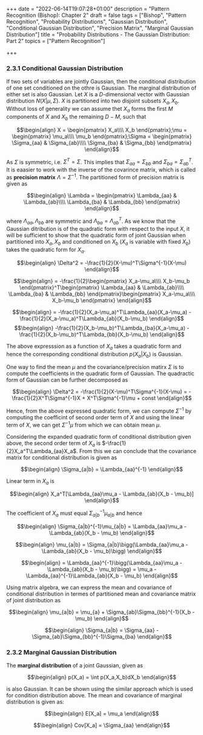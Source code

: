 +++
date = "2022-06-14T19:07:28+01:00"
description = "Pattern Recognition (Bishop): Chapter 2"
draft = false
tags = ["Bishop", "Pattern Recognition", "Probability Distributions", "Gaussian Distribution", "Conditional Gaussian Distribution", "Precision Matrix", "Marginal Gaussian Distribution"]
title = "Probability Distributions - The Gaussian Distribution: Part 2"
topics = ["Pattern Recognition"]

+++

### 2.3.1 Conditional Gaussian Distribution

If two sets of variables are jointly Gaussian, then the conditional distribution of one set conditioned on the othre is Gaussian. The marginal distribution of either set is also Gaussian. Let $X$ is a $D$-dimensional vector with Gaussian distribution $N(X|\mu,\Sigma)$. $X$ is partitioned into two disjoint subsets $X_a,X_b$. Without loss of generality we can assume thet $X_a$ forms the first $M$ components of $X$ and $X_b$ the remaining $D-M$, such that

$$\begin{align}
X = \begin{pmatrix}
X_a\\\\
X_b
\end{pmatrix};\mu = \begin{pmatrix}
\mu_a\\\\
\mu_b
\end{pmatrix};\Sigma = \begin{pmatrix}
\Sigma_{aa} & \Sigma_{ab}\\\\
\Sigma_{ba} & \Sigma_{bb}
\end{pmatrix}
\end{align}$$

As $\Sigma$ is symmetric, i.e. $\Sigma^T = \Sigma$. This implies that $\Sigma_{aa} = \Sigma_{bb}$ and $\Sigma_{ba} = \Sigma_{ab}^T$. It is eaasier to work with the inverse of the covarince matrix, which is called as <b>precision matrix</b> $\Lambda = \Sigma^{-1}$. The partitioned form of precision matrix is given as

$$\begin{align}
\Lambda = \begin{pmatrix}
\Lambda_{aa} & \Lambda_{ab}\\\\
\Lambda_{ba} & \Lambda_{bb}
\end{pmatrix}
\end{align}$$

where $\Lambda_{aa},\Lambda_{bb}$ are symmetric and $\Lambda_{ba} = \Lambda_{ab}^T$. As we know that the Gaussian ditribution is of the quadratic form with respect to the input $X$, it will be sufficient to show that the quadratic form of joint Gaussian when partitioned into $X_a,X_b$ and conditioned on $X_b$ ($X_a$ is variable with fixed $X_b$) takes the quadratic form for $X_a$. 

$$\begin{align}
\Delta^2 = -\frac{1}{2}(X-\mu)^T\Sigma^{-1}(X-\mu)
\end{align}$$

$$\begin{align}
= -\frac{1}{2}\begin{pmatrix}
X_a-\mu_a\\\\
X_b-\mu_b
\end{pmatrix}^T\begin{pmatrix}
\Lambda_{aa} & \Lambda_{ab}\\\\
\Lambda_{ba} & \Lambda_{bb}
\end{pmatrix}\begin{pmatrix}
X_a-\mu_a\\\\
X_b-\mu_b
\end{pmatrix}
\end{align}$$

$$\begin{align}
= -\frac{1}{2}(X_a-\mu_a)^T\Lambda_{aa}(X_a-\mu_a) -\frac{1}{2}(X_a-\mu_a)^T\Lambda_{ab}(X_b-\mu_b)
\end{align}$$
$$\begin{align}
-\frac{1}{2}(X_b-\mu_b)^T\Lambda_{ba}(X_a-\mu_a) -\frac{1}{2}(X_b-\mu_b)^T\Lambda_{bb}(X_b-\mu_b)
\end{align}$$

The above expresssion as a function of $X_a$ takes a quadratic form and hence the corresponding conditional distribution $p(X_a|X_b)$ is Gaussian.

One way to find the mean $\mu$ and the covariance/precision matirx $\Sigma$ is to compute the coefficients in the quadratic form of Gaussian. The quadractic form of Gaussian can be further decomposed as

$$\begin{align}
\Delta^2 = -\frac{1}{2}(X-\mu)^T\Sigma^{-1}(X-\mu) = -\frac{1}{2}X^T\Sigma^{-1}X + X^T\Sigma^{-1}\mu + const
\end{align}$$

Hence, from the above expressed quadratic form, we can compute $\Sigma^{-1}$ by computing the coefficint of second order term of $X$ and using the linear term of $X$, we can get $\Sigma^{-1}\mu$ from which we can obtain mean $\mu$.

Considering the expanded quadratic form of conditional distribution given above, the second order term of $X_a$ is $-\frac{1}{2}X_a^T\Lambda_{aa}X_a$. From this we can conclude that the covariance matrix for conditional distribution is given as

$$\begin{align}
\Sigma_{a|b} = \Lambda_{aa}^{-1}
\end{align}$$

Linear term in $X_a$ is

$$\begin{align}
X_a^T[\Lambda_{aa}\mu_a - \Lambda_{ab}(X_b - \mu_b)]
\end{align}$$

The coefficient of $X_a$ must equal $\Sigma_{a|b}^{-1}\mu_{a|b}$ and hence

$$\begin{align}
\Sigma_{a|b}^{-1}\mu_{a|b} = \Lambda_{aa}\mu_a - \Lambda_{ab}(X_b - \mu_b)
\end{align}$$

$$\begin{align}
\mu_{a|b} = \Sigma_{a|b}\bigg(\Lambda_{aa}\mu_a - \Lambda_{ab}(X_b - \mu_b)\bigg)
\end{align}$$

$$\begin{align}
= \Lambda_{aa}^{-1}\bigg(\Lambda_{aa}\mu_a - \Lambda_{ab}(X_b - \mu_b)\bigg) = \mu_a - \Lambda_{aa}^{-1}\Lambda_{ab}(X_b - \mu_b) 
\end{align}$$

Using matrix algebra, we can express the mean and covariance of conditional distribution in termes of partitioned mean and covariance matrix of joint distribution as

$$\begin{align}
\mu_{a|b} = \mu_{a} + \Sigma_{ab}\Sigma_{bb}^{-1}(X_b - \mu_b)
\end{align}$$

$$\begin{align}
\Sigma_{a|b} = \Sigma_{aa} - \Sigma_{ab}\Sigma_{bb}^{-1}\Sigma_{ba}
\end{align}$$

### 2.3.2 Marginal Gaussian Distribution

The <b>marginal distribution</b> of a joint Gaussian, given as

$$\begin{align}
p(X_a) = \int p(X_a,X_b)dX_b
\end{align}$$

is also Gaussian. It can be shown using the similar approach which is used for condition distribution above. The mean and covariance of marginal distribution is given as:

$$\begin{align}
E[X_a] = \mu_a
\end{align}$$

$$\begin{align}
Cov[X_a] = \Sigma_{aa}
\end{align}$$